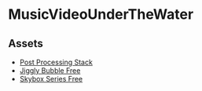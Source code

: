 # MusicVideoUnderTheWater

## Assets
- [Post Processing Stack](https://assetstore.unity.com/packages/essentials/post-processing-stack-83912)
- [Jiggly Bubble Free](https://assetstore.unity.com/packages/vfx/particles/environment/jiggly-bubble-free-61236)
- [Skybox Series Free](https://assetstore.unity.com/packages/2d/textures-materials/sky/skybox-series-free-103633)